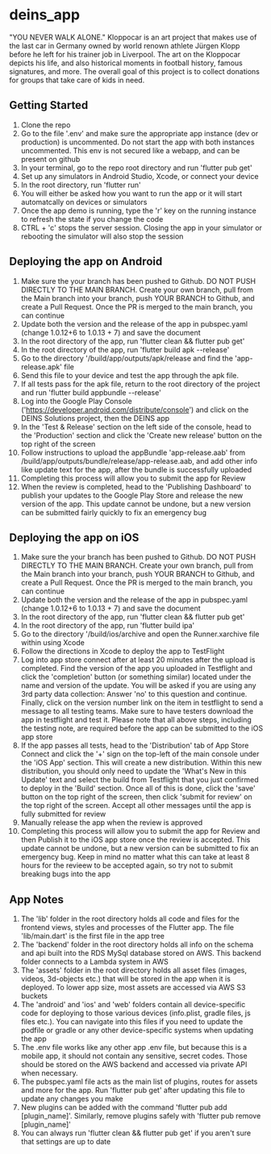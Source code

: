 # deins_app

"YOU NEVER WALK ALONE."
Kloppocar is an art project that makes use of the last car in Germany owned by world renown athlete Jürgen Klopp before he left for his trainer job in Liverpool. The art on the Kloppocar depicts his life, and also historical moments in football history, famous signatures, and more. The overall goal of this project is to collect donations for groups that take care of kids in need.

## Getting Started

1. Clone the repo
2. Go to the file '.env' and make sure the appropriate app instance (dev or production) is uncommented. Do not start the app with both instances uncommented. This env is not secured like a webapp, and can be present on github
3. In your terminal, go to the repo root directory and run 'flutter pub get'
4. Set up any simulators in Android Studio, Xcode, or connect your device
5. In the root directory, run 'flutter run'
6. You will either be asked how you want to run the app or it will start automatcally on devices or simulators
7. Once the app demo is running, type the 'r' key on the running instance to refresh the state if you change the code
8. CTRL + 'c' stops the server session. Closing the app in your simulator or rebooting the simulator will also stop the session

## Deploying the app on Android

1. Make sure the your branch has been pushed to Github. DO NOT PUSH DIRECTLY TO THE MAIN BRANCH. Create your own branch, pull from the Main branch into your branch, push YOUR BRANCH to Github, and create a Pull Request. Once the PR is merged to the main branch, you can continue
2. Update both the version and the release of the app in pubspec.yaml (change 1.0.12+6 to 1.0.13 + 7) and save the document
3. In the root directory of the app, run 'flutter clean && flutter pub get'
4. In the root directory of the app, run 'flutter build apk --release'
5. Go to the directory '/build/app/outputs/apk/release and find the 'app-release.apk' file
6. Send this file to your device and test the app through the apk file.
7. If all tests pass for the apk file, return to the root directory of the project and run 'flutter build appbundle --release'
8. Log into the Google Play Console ('https://developer.android.com/distribute/console') and click on the DEINS Solutions project, then the DEINS app
9. In the 'Test & Release' section on the left side of the console, head to the 'Production' section and click the 'Create new release' button on the top right of the screen
10. Follow instructions to upload the appBundle 'app-release.aab' from /build/app/outputs/bundle/release/app-release.aab, and add other info like update text for the app, after the bundle is successfully uploaded
11. Completing this process will allow you to submit the app for Review
12. When the review is completed, head to the 'Publishing Dashboard' to publish your updates to the Google Play Store and release the new version of the app. This update cannot be undone, but a new version can be submitted fairly quickly to fix an emergency bug

## Deploying the app on iOS

1. Make sure the your branch has been pushed to Github. DO NOT PUSH DIRECTLY TO THE MAIN BRANCH. Create your own branch, pull from the Main branch into your branch, push YOUR BRANCH to Github, and create a Pull Request. Once the PR is merged to the main branch, you can continue
2. Update both the version and the release of the app in pubspec.yaml (change 1.0.12+6 to 1.0.13 + 7) and save the document
3. In the root directory of the app, run 'flutter clean && flutter pub get'
4. In the root directory of the app, run 'flutter build ipa'
5. Go to the directory '/build/ios/archive and open the Runner.xarchive file within using Xcode
6. Follow the directions in Xcode to deploy the app to TestFlight
7. Log into app store connect after at least 20 minutes after the upload is completed. Find the version of the app you uploaded in Testflight and click the 'completion' button (or something similar) located under the name and version of the update. You will be asked if you are using any 3rd party data collection: Answer 'no' to this question and continue. Finally, click on the version number link on the item in testflight to send a message to all testing teams. Make sure to have testers download the app in testflight and test it. Please note that all above steps, including the testing note, are required before the app can be submitted to the iOS app store
8. If the app passes all tests, head to the 'Distribution' tab of App Store Connect and click the '+' sign on the top-left of the main console under the 'iOS App' section. This will create a new distribution. Within this new distribution, you should only need to update the 'What's New in this Update' text and select the build from Testflight that you just confirmed to deploy in the 'Build' section. Once all of this is done, click the 'save' button on the top right of the screen, then click 'submit for review' on the top right of the screen. Accept all other messages until the app is fully submitted for review
9. Manually release the app when the review is approved
10. Completing this process will allow you to submit the app for Review and then Publish it to the iOS app store once the review is accepted. This update cannot be undone, but a new version can be submitted to fix an emergency bug. Keep in mind no matter what this can take at least 8 hours for the revieew to be accepted again, so try not to submit breaking bugs into the app

## App Notes

1. The 'lib' folder in the root directory holds all code and files for the frontend views, styles and processes of the Flutter app. The file 'lib/main.dart' is the first file in the app tree
2. The 'backend' folder in the root directory holds all info on the schema and api built into the RDS MySql database stored on AWS. This backend folder connects to a Lambda system in AWS
3. The 'assets' folder in the root directory holds all asset files (images, videos, 3d-objects etc.) that will be stored in the app when it is deployed. To lower app size, most assets are accessed via AWS S3 buckets
4. The 'android' and 'ios' and 'web' folders contain all device-specific code for deploying to those various devices (info.plist, gradle files, js files etc.). You can navigate into this files if you need to update the podfile or gradle or any other device-specific systems when updating the app
5. The .env file works like any other app .env file, but because this is a mobile app, it should not contain any sensitive, secret codes. Those should be stored on the AWS backend and accessed via private API when necessary.
6. The pubspec.yaml file acts as the main list of plugins, routes for assets and more for the app. Run 'flutter pub get' after updating this file to update any changes you make
7. New plugins can be added with the command 'flutter pub add [plugin_name]'. Similarly, remove plugins safely with 'flutter pub remove [plugin_name]'
8. You can always run 'flutter clean && flutter pub get' if you aren't sure that settings are up to date
